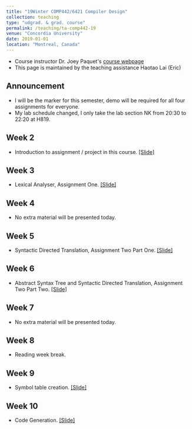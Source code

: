 ```yaml
---
title: "19Winter COMP442/6421 Compiler Design"
collection: teaching
type: "udgrad. & grad. course"
permalink: /teaching/ta-comp442-19
venue: "Concordia University"
date: 2019-01-01
location: "Montreal, Canada"
---
```


- Course instructor Dr. Joey Paquet's
  [course webpage](https://users.encs.concordia.ca/~paquet/wiki/index.php?title=COMP442/6421_-_winter_2019)
- This page is maintained by the teaching assistance Haotao Lai (Eric)

<h2>Announcement</h2>
<ul>
<li>I will be the marker for this semester, demo will be required for all four assignments for everyone.</li>
<li>My lab schedule changed, I only take the lab section NK from 20:30 to 22:20 at H819.</li>
</ul>


<h2>Week 2</h2>
<ul>
<li>Introduction to assignment / project in this course. <a href='/files/ta/comp442/w19_comp442_tut1.pdf'>[Slide]</a></li>
</ul>

<h2>Week 3</h2>
<ul>
<li>Lexical Analyser, Assignment One. <a href='/files/ta/comp442/w19_comp442_tut2.pdf'>[Slide]</a></li>
</ul>

<h2>Week 4</h2>
<ul>
<li>No extra material will be presented today.</li>
</ul>

<h2>Week 5</h2>
<ul>
<li>Syntactic Directed Translation, Assignment Two Part One. <a href='/files/ta/comp442/w19_comp442_tut3.pdf'>[Slide]</a></li>
</ul>

<h2>Week 6</h2>
<ul>
<li>Abstract Syntax Tree and Syntactic Directed Translation, Assignment Two Part Two. <a href='/files/ta/comp442/w19_comp442_tut4.pdf'>[Slide]</a></li>
</ul>

<h2>Week 7</h2>
<ul>
<li>No extra material will be presented today.</li>
</ul>

<h2>Week 8</h2>
<ul>
<li>Reading week break. </li>
</ul>

<h2>Week 9</h2>
<ul>
<li>Symbol table creation. <a href='/files/ta/comp442/w19_comp442_tut5.pdf'>[Slide]</a></li>
</ul>

<h2>Week 10</h2>
<ul>
<li>Code Generation. <a href='/files/ta/comp442/w19_comp442_tut6.pdf'>[Slide]</a></li>
</ul>
